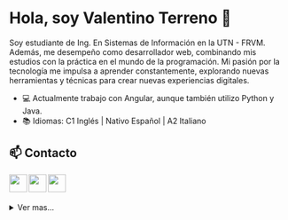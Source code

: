 # Hola, soy Valentino Terreno 👋
Soy estudiante de Ing. En Sistemas de Información en la UTN - FRVM. Además, me desempeño como desarrollador web, combinando mis estudios con la práctica en el mundo de la programación. Mi pasión por la tecnología me impulsa a aprender constantemente, explorando nuevas herramientas y técnicas para crear nuevas experiencias digitales.

* 💻 Actualmente trabajo con Angular, aunque también utilizo Python y Java. 
* :books: Idiomas: C1 Inglés | Nativo Español | A2 Italiano

## 📫 Contacto 

<div> 
<a href="https://www.linkedin.com/in/valentino-terreno-89372a232/"><img src="https://user-images.githubusercontent.com/78498733/179557451-199cd2fc-d58d-48e0-9ba7-9d2815318df0.png" align="left" width="32" height="32"/></a>

<a href="mailto:ninot2016@gmail.com"><img src="https://user-images.githubusercontent.com/78498733/179564282-212ca254-1ad7-45ed-bac7-6d6def965f91.png" align="left" width="32" height="32"/></a>
         
<a href="https://portf-vterreno.web.app/"><img src="https://user-images.githubusercontent.com/78498733/179561966-e2867d85-1180-4923-b4ef-8f67ee059bb6.png" align="left" width="32" height="32"/></a>

</div>

<br>
<br>
<br>

<details close>
<summary>Ver mas...</summary>
         <br>
<div align="center">
  <img width="" src="https://github-readme-stats.vercel.app/api/top-langs/?username=vterreno&layout=compact&hide_title=1&card_width=300" alt="Top lenguajes utilizados en mis repos" />
  <br />
  <small>Lenguajes utilizados en mis repositorios públicos</small>
  <br />
  <br />
</div>









